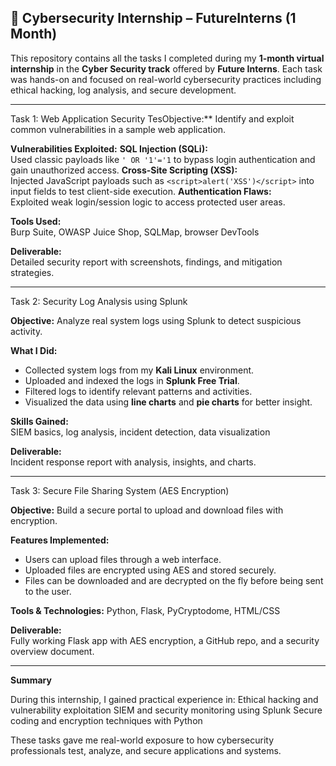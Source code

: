 🔐 Cybersecurity Internship – FutureInterns (1 Month)
---------------------------------------------------------------------------------------------

This repository contains all the tasks I completed during my **1-month virtual internship** in the **Cyber Security track** offered by **Future Interns**. Each task was hands-on and focused on real-world cybersecurity practices including ethical hacking, log analysis, and secure development.

---

 Task 1: Web Application Security TesObjective:** Identify and exploit common vulnerabilities in a sample web application.

**Vulnerabilities Exploited:**
**SQL Injection (SQLi):**  
  Used classic payloads like `' OR '1'='1` to bypass login authentication and gain unauthorized access.
 **Cross-Site Scripting (XSS):**  
  Injected JavaScript payloads such as `<script>alert('XSS')</script>` into input fields to test client-side execution.
 **Authentication Flaws:**  
  Exploited weak login/session logic to access protected user areas.

**Tools Used:**  
Burp Suite, OWASP Juice Shop, SQLMap, browser DevTools

**Deliverable:**  
Detailed security report with screenshots, findings, and mitigation strategies.

---

Task 2: Security Log Analysis using Splunk

**Objective:** Analyze real system logs using Splunk to detect suspicious activity.

**What I Did:**
- Collected system logs from my **Kali Linux** environment.
- Uploaded and indexed the logs in **Splunk Free Trial**.
- Filtered logs to identify relevant patterns and activities.
- Visualized the data using **line charts** and **pie charts** for better insight.

**Skills Gained:**  
SIEM basics, log analysis, incident detection, data visualization

**Deliverable:**  
Incident response report with analysis, insights, and charts.

---

Task 3: Secure File Sharing System (AES Encryption)

**Objective:** Build a secure portal to upload and download files with encryption.

**Features Implemented:**
- Users can upload files through a web interface.
- Uploaded files are encrypted using AES and stored securely.
- Files can be downloaded and are decrypted on the fly before being sent to the user.

**Tools & Technologies:**
Python, Flask, PyCryptodome, HTML/CSS

**Deliverable:**  
Fully working Flask app with AES encryption, a GitHub repo, and a security overview document.

---

**Summary**

During this internship, I gained practical experience in:
Ethical hacking and vulnerability exploitation
SIEM and security monitoring using Splunk
Secure coding and encryption techniques with Python

These tasks gave me real-world exposure to how cybersecurity professionals test, analyze, and secure applications and systems.

